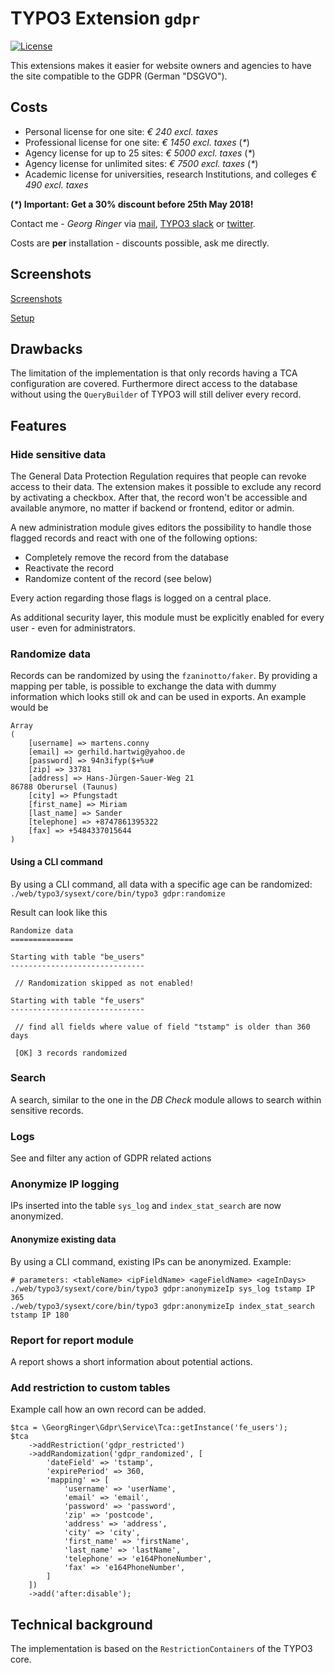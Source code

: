 # TYPO3 Extension `gdpr`

[![License](https://poser.pugx.org/georgringer/gdpr/license)](https://packagist.org/packages/georgringer/gdpr)

This extensions makes it easier for website owners and agencies to have the site compatible to the GDPR (German "DSGVO").

## Costs

- Personal license for one site: *€ 240 excl. taxes*
- Professional license for one site: *€ 1450 excl. taxes* (*\**)
- Agency license for up to 25 sites: *€ 5000 excl. taxes* (*\**)
- Agency license for unlimited sites: *€ 7500 excl. taxes* (*\**)
- Academic license for universities, research Institutions, and colleges  *€ 490 excl. taxes*

**(*\**) Important: Get a 30% discount before 25th May 2018!**

Contact me - *Georg Ringer* via [mail](mailto:mail@ringer.it), [TYPO3 slack](https://forger.typo3.com/slack) or [twitter](https://twitter.com/georg_ringer).

Costs are **per** installation - discounts possible, ask me directly.

## Screenshots

[Screenshots](Screenshots)


[Setup](Setup)

## Drawbacks

The limitation of the implementation is that only records having a TCA configuration are covered.
Furthermore direct access to the database without using the `QueryBuilder` of TYPO3 will still deliver every record.

## Features

### Hide sensitive data

The General Data Protection Regulation requires that people can revoke access to their data.
The extension makes it possible to exclude any record by activating a checkbox. After that, the record won't be accessible and available anymore, no matter if backend or frontend, editor or admin.

A new administration module gives editors the possibility to handle those flagged records and react with one of the following options:

- Completely remove the record from the database
- Reactivate the record
- Randomize content of the record (see below)

Every action regarding those flags is logged on a central place.

As additional security layer, this module must be explicitly enabled for every user - even for administrators.

### Randomize data

Records can be randomized by using the `fzaninotto/faker`. By providing a mapping per table, is possible to exchange the data with dummy information which looks still ok and can be used in exports. An example would be

```
Array
(
    [username] => martens.conny
    [email] => gerhild.hartwig@yahoo.de
    [password] => 94n3ifyp($+%u#
    [zip] => 33781
    [address] => Hans-Jürgen-Sauer-Weg 21
86788 Oberursel (Taunus)
    [city] => Pfungstadt
    [first_name] => Miriam
    [last_name] => Sander
    [telephone] => +8747861395322
    [fax] => +5484337015644
)
```

#### Using a CLI command

By using a CLI command, all data with a specific age can be randomized: `./web/typo3/sysext/core/bin/typo3 gdpr:randomize`

Result can look like this

```
Randomize data
==============

Starting with table "be_users"
------------------------------

 // Randomization skipped as not enabled!

Starting with table "fe_users"
------------------------------

 // find all fields where value of field "tstamp" is older than 360 days

 [OK] 3 records randomized

```

### Search

A search, similar to the one in the *DB Check* module allows to search within sensitive records.

### Logs

See and filter any action of GDPR related actions

### Anonymize IP logging

IPs inserted into the table `sys_log` and `index_stat_search` are now anonymized.

#### Anonymize existing data

By using a CLI command, existing IPs can be anonymized. Example:

```
# parameters: <tableName> <ipFieldName> <ageFieldName> <ageInDays>
./web/typo3/sysext/core/bin/typo3 gdpr:anonymizeIp sys_log tstamp IP 365
./web/typo3/sysext/core/bin/typo3 gdpr:anonymizeIp index_stat_search tstamp IP 180
```

### Report for report module

A report shows a short information about potential actions.


### Add restriction to custom tables

Example call how an own record can be added.

```
$tca = \GeorgRinger\Gdpr\Service\Tca::getInstance('fe_users');
$tca
    ->addRestriction('gdpr_restricted')
    ->addRandomization('gdpr_randomized', [
        'dateField' => 'tstamp',
        'expirePeriod' => 360,
        'mapping' => [
            'username' => 'userName',
            'email' => 'email',
            'password' => 'password',
            'zip' => 'postcode',
            'address' => 'address',
            'city' => 'city',
            'first_name' => 'firstName',
            'last_name' => 'lastName',
            'telephone' => 'e164PhoneNumber',
            'fax' => 'e164PhoneNumber',
        ]
    ])
    ->add('after:disable');
```

## Technical background

The implementation is based on the `RestrictionContainers` of the TYPO3 core.
